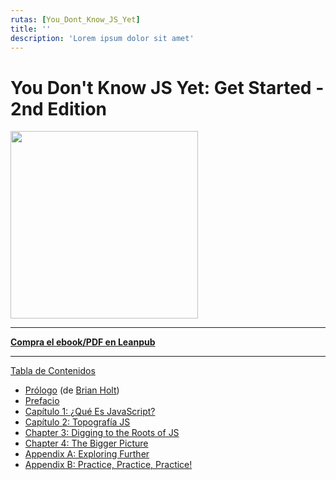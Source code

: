```yaml
---
rutas: [You_Dont_Know_JS_Yet]
title: ''
description: 'Lorem ipsum dolor sit amet'
---
```


# You Don't Know JS Yet: Get Started - 2nd Edition

<img src="/images/you-dont-know-js-yet/get-started/cover.png" width="300">

-----

**[Compra el ebook/PDF en Leanpub](https://leanpub.com/ydkjsy-get-started)**

-----

[Tabla de Contenidos](toc.md)

* [Prólogo](foreword) (de [Brian Holt](https://twitter.com/holtbt))
* [Prefacio](../preface)
* [Capítulo 1: ¿Qué Es JavaScript?](ch1)
* [Capítulo 2: Topografía JS](ch2)
* [Chapter 3: Digging to the Roots of JS](ch3)
* [Chapter 4: The Bigger Picture](ch4)
* [Appendix A: Exploring Further](apa)
* [Appendix B: Practice, Practice, Practice!](apb)